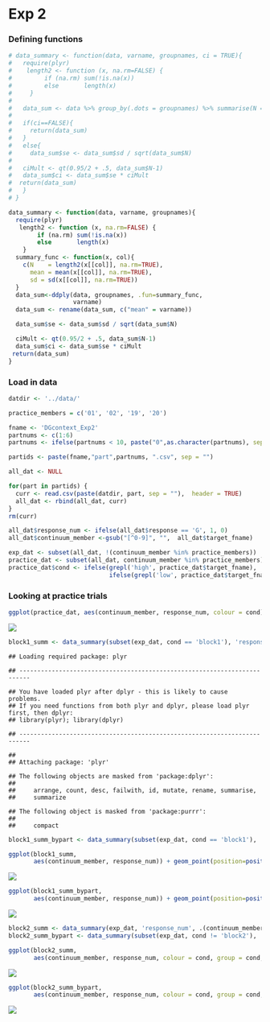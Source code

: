 Exp 2
================

### Defining functions

``` r
# data_summary <- function(data, varname, groupnames, ci = TRUE){
#   require(plyr)
#    length2 <- function (x, na.rm=FALSE) {
#         if (na.rm) sum(!is.na(x))
#         else       length(x)
#     }
# 
#   data_sum <- data %>% group_by(.dots = groupnames) %>% summarise(N = length2(get(varname)), get(varname)) = mean(get(varname), na.rm = TRUE), sd = sd(get(varname), na.rm = TRUE)) %>% rename(!!varname := mean)
#   
#   if(ci==FALSE){
#     return(data_sum)
#   }
#   else{
#     data_sum$se <- data_sum$sd / sqrt(data_sum$N)
# 
#   ciMult <- qt(0.95/2 + .5, data_sum$N-1)
#   data_sum$ci <- data_sum$se * ciMult
#  return(data_sum)
#   }
# }

data_summary <- function(data, varname, groupnames){
  require(plyr)
   length2 <- function (x, na.rm=FALSE) {
        if (na.rm) sum(!is.na(x))
        else       length(x)
    }
  summary_func <- function(x, col){
    c(N    = length2(x[[col]], na.rm=TRUE),
      mean = mean(x[[col]], na.rm=TRUE),
      sd = sd(x[[col]], na.rm=TRUE))
  }
  data_sum<-ddply(data, groupnames, .fun=summary_func,
                  varname)
  data_sum <- rename(data_sum, c("mean" = varname))

  data_sum$se <- data_sum$sd / sqrt(data_sum$N)

  ciMult <- qt(0.95/2 + .5, data_sum$N-1)
  data_sum$ci <- data_sum$se * ciMult
 return(data_sum)
}
```

### Load in data

``` r
datdir <- '../data/'

practice_members = c('01', '02', '19', '20')

fname <- 'DGcontext_Exp2'
partnums <- c(1:6)
partnums <- ifelse(partnums < 10, paste("0",as.character(partnums), sep = ""), as.character(partnums))

partids <- paste(fname,"part",partnums, ".csv", sep = "")

all_dat <- NULL

for(part in partids) {
  curr <- read.csv(paste(datdir, part, sep = ""),  header = TRUE)
  all_dat <- rbind(all_dat, curr)
}
rm(curr)

all_dat$response_num <- ifelse(all_dat$response == 'G', 1, 0)
all_dat$continuum_member <-gsub("[^0-9]", "",  all_dat$target_fname)

exp_dat <- subset(all_dat, !(continuum_member %in% practice_members))
practice_dat <- subset(all_dat, continuum_member %in% practice_members)
practice_dat$cond <- ifelse(grepl('high', practice_dat$target_fname), 'high',
                            ifelse(grepl('low', practice_dat$target_fname), 'low', 'block1'))
```

### Looking at practice trials

``` r
ggplot(practice_dat, aes(continuum_member, response_num, colour = cond)) + geom_point() + facet_wrap(~part_id)
```

![](exp2_files/figure-markdown_github/unnamed-chunk-3-1.png)

``` r
block1_summ <- data_summary(subset(exp_dat, cond == 'block1'), 'response_num', .(continuum_member))
```

    ## Loading required package: plyr

    ## -------------------------------------------------------------------------

    ## You have loaded plyr after dplyr - this is likely to cause problems.
    ## If you need functions from both plyr and dplyr, please load plyr first, then dplyr:
    ## library(plyr); library(dplyr)

    ## -------------------------------------------------------------------------

    ## 
    ## Attaching package: 'plyr'

    ## The following objects are masked from 'package:dplyr':
    ## 
    ##     arrange, count, desc, failwith, id, mutate, rename, summarise,
    ##     summarize

    ## The following object is masked from 'package:purrr':
    ## 
    ##     compact

``` r
block1_summ_bypart <- data_summary(subset(exp_dat, cond == 'block1'), 'response_num', .(continuum_member, part_id))

ggplot(block1_summ,
       aes(continuum_member, response_num)) + geom_point(position=position_dodge(0.05)) + geom_line(group=1) + geom_errorbar(aes(ymin=response_num-ci, ymax=response_num+ci), width=.2,position=position_dodge(0.05)) +  labs(x = 'Continuum member', y='% G responses')
```

![](exp2_files/figure-markdown_github/unnamed-chunk-4-1.png)

``` r
ggplot(block1_summ_bypart,
       aes(continuum_member, response_num)) + geom_point(position=position_dodge(0.05)) + geom_line(group=1) + geom_errorbar(aes(ymin=response_num-ci, ymax=response_num+ci), width=.2,position=position_dodge(0.05)) +  labs(x = 'Continuum member', y='% G responses') + facet_wrap(~part_id)
```

![](exp2_files/figure-markdown_github/unnamed-chunk-4-2.png)

``` r
block2_summ <- data_summary(exp_dat, 'response_num', .(continuum_member, cond))
block2_summ_bypart <- data_summary(subset(exp_dat, cond != 'block2'), 'response_num', .(continuum_member, cond, part_id))

ggplot(block2_summ,
       aes(continuum_member, response_num, colour = cond, group = cond, linetype = cond)) + geom_point(position=position_dodge(0.05)) + geom_line() + geom_errorbar(aes(ymin=response_num-ci, ymax=response_num+ci), width=.2,position=position_dodge(0.05)) +  labs(x = 'Continuum member', y='% G responses') + scale_colour_manual(values = c('black', 'blue', 'red'))
```

![](exp2_files/figure-markdown_github/unnamed-chunk-5-1.png)

``` r
ggplot(block2_summ_bypart,
       aes(continuum_member, response_num, colour = cond, group = cond, linetype = cond)) + geom_point(position=position_dodge(0.05)) + geom_line() + geom_errorbar(aes(ymin=response_num-ci, ymax=response_num+ci), width=.2,position=position_dodge(0.05)) +  labs(x = 'Continuum member', y='% G responses') + facet_wrap(~part_id) + scale_colour_manual(values = c('black', 'blue', 'red'))
```

![](exp2_files/figure-markdown_github/unnamed-chunk-5-2.png)
